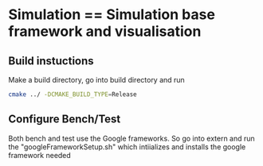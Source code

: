 # Simulation == Simulation base framework and visualisation

## Build instuctions
Make a build directory, go into build directory and run 
```bash
cmake ../ -DCMAKE_BUILD_TYPE=Release
```


## Configure Bench/Test
Both bench and test use the Google frameworks. So go into extern and run the "googleFrameworkSetup.sh" which intiializes and installs the google framework needed
